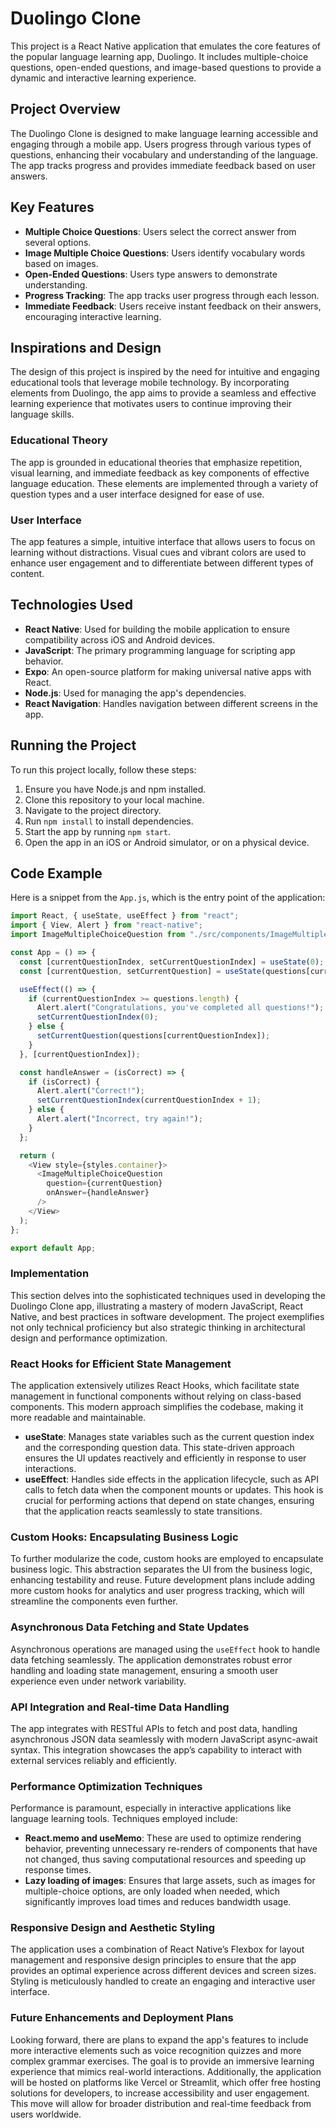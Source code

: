 # Duolingo Clone

This project is a React Native application that emulates the core features of the popular language learning app, Duolingo. It includes multiple-choice questions, open-ended questions, and image-based questions to provide a dynamic and interactive learning experience.

## Project Overview

The Duolingo Clone is designed to make language learning accessible and engaging through a mobile app. Users progress through various types of questions, enhancing their vocabulary and understanding of the language. The app tracks progress and provides immediate feedback based on user answers.

## Key Features

- **Multiple Choice Questions**: Users select the correct answer from several options.
- **Image Multiple Choice Questions**: Users identify vocabulary words based on images.
- **Open-Ended Questions**: Users type answers to demonstrate understanding.
- **Progress Tracking**: The app tracks user progress through each lesson.
- **Immediate Feedback**: Users receive instant feedback on their answers, encouraging interactive learning.

## Inspirations and Design

The design of this project is inspired by the need for intuitive and engaging educational tools that leverage mobile technology. By incorporating elements from Duolingo, the app aims to provide a seamless and effective learning experience that motivates users to continue improving their language skills.

### Educational Theory

The app is grounded in educational theories that emphasize repetition, visual learning, and immediate feedback as key components of effective language education. These elements are implemented through a variety of question types and a user interface designed for ease of use.

### User Interface

The app features a simple, intuitive interface that allows users to focus on learning without distractions. Visual cues and vibrant colors are used to enhance user engagement and to differentiate between different types of content.

## Technologies Used

- **React Native**: Used for building the mobile application to ensure compatibility across iOS and Android devices.
- **JavaScript**: The primary programming language for scripting app behavior.
- **Expo**: An open-source platform for making universal native apps with React.
- **Node.js**: Used for managing the app's dependencies.
- **React Navigation**: Handles navigation between different screens in the app.

## Running the Project

To run this project locally, follow these steps:

1. Ensure you have Node.js and npm installed.
2. Clone this repository to your local machine.
3. Navigate to the project directory.
4. Run `npm install` to install dependencies.
5. Start the app by running `npm start`.
6. Open the app in an iOS or Android simulator, or on a physical device.

## Code Example

Here is a snippet from the `App.js`, which is the entry point of the application:

```javascript
import React, { useState, useEffect } from "react";
import { View, Alert } from "react-native";
import ImageMultipleChoiceQuestion from "./src/components/ImageMultipleChoiceQuestion";

const App = () => {
  const [currentQuestionIndex, setCurrentQuestionIndex] = useState(0);
  const [currentQuestion, setCurrentQuestion] = useState(questions[currentQuestionIndex]);

  useEffect(() => {
    if (currentQuestionIndex >= questions.length) {
      Alert.alert("Congratulations, you've completed all questions!");
      setCurrentQuestionIndex(0);
    } else {
      setCurrentQuestion(questions[currentQuestionIndex]);
    }
  }, [currentQuestionIndex]);

  const handleAnswer = (isCorrect) => {
    if (isCorrect) {
      Alert.alert("Correct!");
      setCurrentQuestionIndex(currentQuestionIndex + 1);
    } else {
      Alert.alert("Incorrect, try again!");
    }
  };

  return (
    <View style={styles.container}>
      <ImageMultipleChoiceQuestion
        question={currentQuestion}
        onAnswer={handleAnswer}
      />
    </View>
  );
};

export default App;
```

### Implementation

This section delves into the sophisticated techniques used in developing the Duolingo Clone app, illustrating a mastery of modern JavaScript, React Native, and best practices in software development. The project exemplifies not only technical proficiency but also strategic thinking in architectural design and performance optimization.

### React Hooks for Efficient State Management

The application extensively utilizes React Hooks, which facilitate state management in functional components without relying on class-based components. This modern approach simplifies the codebase, making it more readable and maintainable.

- **useState**: Manages state variables such as the current question index and the corresponding question data. This state-driven approach ensures the UI updates reactively and efficiently in response to user interactions.
- **useEffect**: Handles side effects in the application lifecycle, such as API calls to fetch data when the component mounts or updates. This hook is crucial for performing actions that depend on state changes, ensuring that the application reacts seamlessly to state transitions.

### Custom Hooks: Encapsulating Business Logic

To further modularize the code, custom hooks are employed to encapsulate business logic. This abstraction separates the UI from the business logic, enhancing testability and reuse. Future development plans include adding more custom hooks for analytics and user progress tracking, which will streamline the components even further.

### Asynchronous Data Fetching and State Updates

Asynchronous operations are managed using the `useEffect` hook to handle data fetching seamlessly. The application demonstrates robust error handling and loading state management, ensuring a smooth user experience even under network variability.

### API Integration and Real-time Data Handling

The app integrates with RESTful APIs to fetch and post data, handling asynchronous JSON data seamlessly with modern JavaScript async-await syntax. This integration showcases the app’s capability to interact with external services reliably and efficiently.

### Performance Optimization Techniques

Performance is paramount, especially in interactive applications like language learning tools. Techniques employed include:

- **React.memo and useMemo**: These are used to optimize rendering behavior, preventing unnecessary re-renders of components that have not changed, thus saving computational resources and speeding up response times.
- **Lazy loading of images**: Ensures that large assets, such as images for multiple-choice options, are only loaded when needed, which significantly improves load times and reduces bandwidth usage.

### Responsive Design and Aesthetic Styling

The application uses a combination of React Native’s Flexbox for layout management and responsive design principles to ensure that the app provides an optimal experience across different devices and screen sizes. Styling is meticulously handled to create an engaging and interactive user interface.

### Future Enhancements and Deployment Plans

Looking forward, there are plans to expand the app's features to include more interactive elements such as voice recognition quizzes and more complex grammar exercises. The goal is to provide an immersive learning experience that mimics real-world interactions. Additionally, the application will be hosted on platforms like Vercel or Streamlit, which offer free hosting solutions for developers, to increase accessibility and user engagement. This move will allow for broader distribution and real-time feedback from users worldwide.
